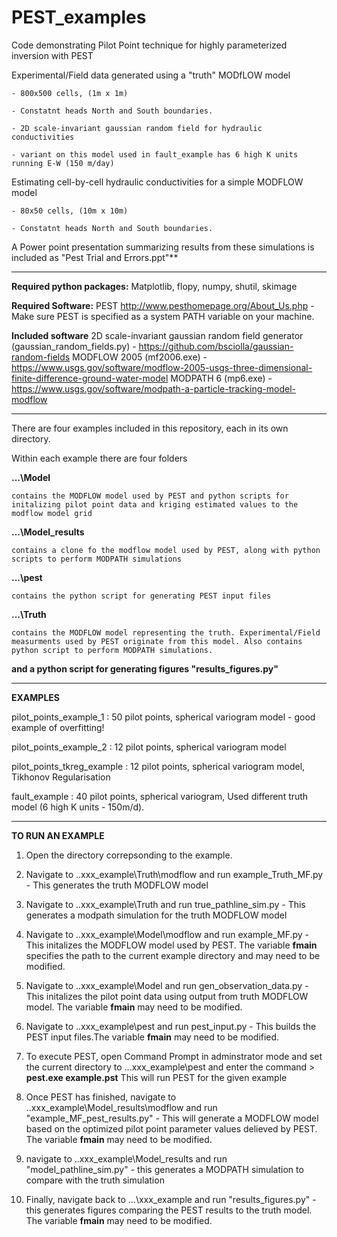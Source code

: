 # PEST_examples
Code demonstrating Pilot Point technique for highly parameterized inversion with PEST 

Experimental/Field data generated using a "truth" MODfLOW model

    - 800x500 cells, (1m x 1m)
    
    - Constatnt heads North and South boundaries. 
    
    - 2D scale-invariant gaussian random field for hydraulic conductivities 
    
    - variant on this model used in fault_example has 6 high K units running E-W (150 m/day)
    
Estimating cell-by-cell hydraulic conductivities for a simple MODFLOW model

    - 80x50 cells, (10m x 10m)
    
    - Constatnt heads North and South boundaries. 
    
    
    
A Power point presentation summarizing results from these simulations is included as "Pest Trial and Errors.ppt"** 
________________________________________________________________________________________________________________

**Required python packages:**
   Matplotlib, flopy, numpy, shutil, skimage

**Required Software:** 
   PEST http://www.pesthomepage.org/About_Us.php - Make sure PEST is specified as a system PATH variable on your machine.

**Included software**
   2D scale-invariant gaussian random field generator (gaussian_random_fields.py) -  https://github.com/bsciolla/gaussian-random-fields
   MODFLOW 2005 (mf2006.exe) - https://www.usgs.gov/software/modflow-2005-usgs-three-dimensional-finite-difference-ground-water-model
   MODPATH 6 (mp6.exe)  - https://www.usgs.gov/software/modpath-a-particle-tracking-model-modflow
______________________________________________________________________________________________________________

There are four examples included in this repository, each in its own directory. 

Within each example there are four folders 

**...\Model**  

    contains the MODFLOW model used by PEST and python scripts for initalizing pilot point data and kriging estimated values to the modflow model grid

**...\Model_results** 

    contains a clone fo the modflow model used by PEST, along with python scripts to perform MODPATH simulations 

**...\pest**  

    contains the python script for generating PEST input files 

**...\Truth** 

    contains the MODFLOW model representing the truth. Experimental/Field measurments used by PEST originate from this model. Also contains python script to perform MODPATH simulations. 


**and a python script for generating figures "results_figures.py"**
_________________________________________________________________________________________________________________

**EXAMPLES** 

pilot_points_example_1     : 50 pilot points, spherical variogram model - good example of overfitting!

pilot_points_example_2     : 12 pilot points, spherical variogram model

pilot_points_tkreg_example : 12 pilot points, spherical variogram model, Tikhonov Regularisation

fault_example              : 40 pilot points, spherical variogram, Used different truth model (6 high K units - 150m/d). 

_________________________________________________________________________________________________________________

**TO RUN AN EXAMPLE**

1) Open the directory correpsonding to the example. 

2) Navigate to ..xxx_example\Truth\modflow and run  example_Truth_MF.py - This generates the truth MODFLOW model

3) Navigate to ..xxx_example\Truth and run  true_pathline_sim.py - This generates a modpath simulation for the truth MODFLOW model

4) Navigate to ..xxx_example\Model\modflow and run example_MF.py -  This initalizes the MODFLOW model used by PEST. The variable **fmain** specifies the path to the current example directory and may need to be modified.  

5) Navigate to ..xxx_example\Model and run  gen_observation_data.py - This initalizes the pilot point data using output from truth MODFLOW model. The variable **fmain** may need to be modified.  

6) Navigate to ..xxx_example\pest and run  pest_input.py - This builds the PEST input files.The variable **fmain** may need to be modified.  

7) To execute PEST, open Command Prompt in adminstrator mode and set the current directory to ...xxx_example\pest and enter the command 
            > **pest.exe example.pst** 
   This will run PEST for the given example
 
 8) Once PEST has finished, navigate to ..xxx_example\Model_results\modflow and run "example_MF_pest_results.py" - This will generate a MODFLOW model based on the optimized pilot point parameter values delieved by PEST. The variable **fmain** may need to be modified.
 
 9) navigate to ..xxx_example\Model_results and run "model_pathline_sim.py" - this generates a MODPATH simulation to compare with the truth simulation 

10) Finally, navigate back to ...\xxx_example and run "results_figures.py" - this generates figures comparing the PEST results to the truth model. The variable **fmain** may need to be modified.


 
 


